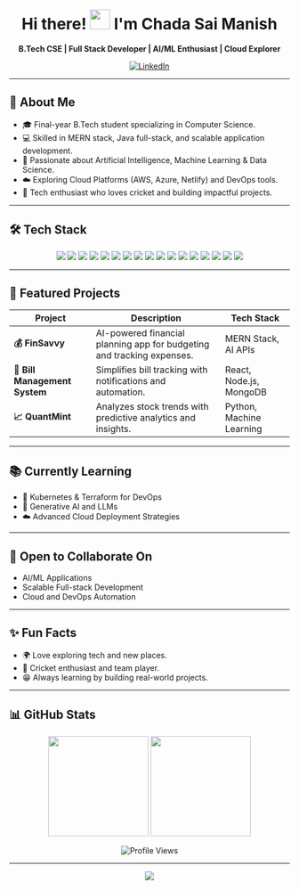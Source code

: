 <h1 align="center">
  Hi there! <img src="https://media.giphy.com/media/hvRJCLFzcasrR4ia7z/giphy.gif" width="36"/> I'm Chada Sai Manish
</h1>

<p align="center">
  <b>B.Tech CSE | Full Stack Developer | AI/ML Enthusiast | Cloud Explorer</b>
</p>

<p align="center">
  <a href="https://www.linkedin.com/in/chada-sai-manish/" target="_blank">
    <img src="https://img.shields.io/badge/LinkedIn-Connect-blue?style=for-the-badge&logo=linkedin&logoColor=white" alt="LinkedIn"/>
  </a>
</p>

---

## 🚀 About Me
- 🎓 Final-year B.Tech student specializing in Computer Science.
- 💻 Skilled in MERN stack, Java full-stack, and scalable application development.
- 🤖 Passionate about Artificial Intelligence, Machine Learning & Data Science.
- ☁️ Exploring Cloud Platforms (AWS, Azure, Netlify) and DevOps tools.
- 🏏 Tech enthusiast who loves cricket and building impactful projects.

---

## 🛠 Tech Stack

<p align="center">
  <img src="https://img.shields.io/badge/HTML-E44D26?style=for-the-badge&logo=html5&logoColor=white"/>
  <img src="https://img.shields.io/badge/CSS-1572B6?style=for-the-badge&logo=css3&logoColor=white"/>
  <img src="https://img.shields.io/badge/JavaScript-F7DF1E?style=for-the-badge&logo=javascript&logoColor=black"/>
  <img src="https://img.shields.io/badge/TypeScript-3178C6?style=for-the-badge&logo=typescript&logoColor=white"/>
  <img src="https://img.shields.io/badge/React-61DAFB?style=for-the-badge&logo=react&logoColor=black"/>
  <img src="https://img.shields.io/badge/Node.js-339933?style=for-the-badge&logo=nodedotjs&logoColor=white"/>
  <img src="https://img.shields.io/badge/Express-000?style=for-the-badge&logo=express&logoColor=white"/>
  <img src="https://img.shields.io/badge/MongoDB-47A248?style=for-the-badge&logo=mongodb&logoColor=white"/>
  <img src="https://img.shields.io/badge/MySQL-4479A1?style=for-the-badge&logo=mysql&logoColor=white"/>
  <img src="https://img.shields.io/badge/Java-007396?style=for-the-badge&logo=java&logoColor=white"/>
  <img src="https://img.shields.io/badge/Spring%20Boot-6DB33F?style=for-the-badge&logo=springboot&logoColor=white"/>
  <img src="https://img.shields.io/badge/AWS-232F3E?style=for-the-badge&logo=amazonaws&logoColor=white"/>
  <img src="https://img.shields.io/badge/Azure-0078D4?style=for-the-badge&logo=microsoftazure&logoColor=white"/>
  <img src="https://img.shields.io/badge/Docker-2496ED?style=for-the-badge&logo=docker&logoColor=white"/>
  <img src="https://img.shields.io/badge/Git-F05032?style=for-the-badge&logo=git&logoColor=white"/>
  <img src="https://img.shields.io/badge/Python-3776AB?style=for-the-badge&logo=python&logoColor=white"/>
  <img src="https://img.shields.io/badge/TensorFlow-FF6F00?style=for-the-badge&logo=tensorflow&logoColor=white"/>
</p>

---

## 🌟 Featured Projects

| Project | Description | Tech Stack |
|---------|-------------|------------|
| **💰 FinSavvy** | AI-powered financial planning app for budgeting and tracking expenses. | MERN Stack, AI APIs |
| **🧾 Bill Management System** | Simplifies bill tracking with notifications and automation. | React, Node.js, MongoDB |
| **📈 QuantMint** | Analyzes stock trends with predictive analytics and insights. | Python, Machine Learning |

---

## 📚 Currently Learning
- 🚀 Kubernetes & Terraform for DevOps
- 🧠 Generative AI and LLMs
- ☁️ Advanced Cloud Deployment Strategies

---

## 🤝 Open to Collaborate On
- AI/ML Applications
- Scalable Full-stack Development
- Cloud and DevOps Automation

---

## ✨ Fun Facts
- 🌍 Love exploring tech and new places.
- 🏏 Cricket enthusiast and team player.
- 😁 Always learning by building real-world projects.

---

## 📊 GitHub Stats

<p align="center">
  <img src="https://github-readme-stats.vercel.app/api?username=manish776&show_icons=true&theme=tokyonight" height="180"/>
  <img src="https://github-readme-streak-stats.herokuapp.com/?user=manish776&theme=tokyonight" height="180"/>
</p>

<p align="center">
  <img src="https://komarev.com/ghpvc/?username=manish776&style=for-the-badge&color=blue" alt="Profile Views"/>
</p>

---

<p align="center">
  <img src="https://readme-typing-svg.demolab.com?font=Fira+Code&size=24&pause=1000&color=0A66C2&center=true&vCenter=true&width=700&lines=Let's+connect+and+build+amazing+things!;Stay+curious+.+Keep+building+.+Enjoy+the+journey+🚀" />
</p>
